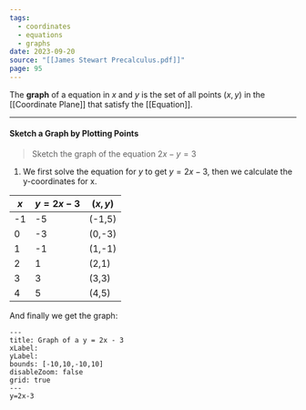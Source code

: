 ```yaml
---
tags:
  - coordinates
  - equations
  - graphs
date: 2023-09-20
source: "[[James Stewart Precalculus.pdf]]"
page: 95
---
```

The **graph** of a equation in $x$ and $y$ is the set of all points $(x,y)$ in the [[Coordinate Plane]] that satisfy the [[Equation]].
___
#### Sketch a Graph by Plotting Points

> Sketch the graph of the equation $2x-y=3$ 
1. We first solve the equation for $y$ to get $y = 2x-3$, then we calculate the y-coordinates for x.

| $x$ | $y =2x-3$ | $(x,y)$ |
| --- | --------- | ------- |
| -1  | -5        | (-1,5)  |
| 0   | -3        | (0,-3)  |
| 1   | -1        | (1,-1)  |
| 2   | 1         | (2,1)   |
| 3   | 3         | (3,3)   |
| 4   | 5         | (4,5)   | 

And finally we get the graph:
```functionplot
---
title: Graph of a y = 2x - 3
xLabel: 
yLabel: 
bounds: [-10,10,-10,10]
disableZoom: false
grid: true
---
y=2x-3
```

